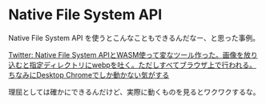 # Native File System API

Native File System API を使うとこんなこともできるんだなー、と思った事例。

[Twitter: Native File System APIとWASM使って変なツール作った。画像を放り込むと指定ディレクトリにwebpを吐く。ただしすべてブラウザ上で行われる。ちなみにDesktop Chromeでしか動かない気がする](https://twitter.com/hashedrock/status/1378030337385660423)

理屈としては確かにできるんだけど、実際に動くものを見るとワクワクするな。
